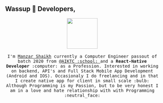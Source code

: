 ## Wassup :wave: Developers,

<p align="center">
  <img src="https://raw.githubusercontent.com/coderjojo/coderjojo/master/img/github.gif" width=100>
  <br><br>
  <samp>
    I'm <a href="https://manzars.github.io/">Manzar Shaikh</a> currently a Computer Engineer passout of batch 2020 from <a href="https://www.aiktc.ac.in/">@AIKTC :school: </a> and a <b>React-Native Developer</b> :computer: as a Profession. Interested in working on backend, API's and Full Stack Mobile App Development (Android and IOS). Occasionaly I do freelancing and in that I create native app for client in small scale :bulb: Although Programming is my Passion, but to be very honest I am in a love and hate relationship with with Programming :neutral_face:
  </samp>
</p>
